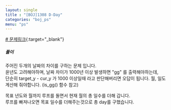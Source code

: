 ```yaml
---
layout: single
title : "[BOJ]1308 D-Day"
categories: "boj_ps"
menu: "ps"
---  
```

  
  
[# 문제링크](https://www.acmicpc.net/problem/1308){:target="_blank"}

##### 풀이 
주어진 두개의 날짜의 차이를 구하는 문제 입니다.   
윤년도 고려해야하며, 날짜 차이가 1000년 이상 발생하면 "gg" 를 출력해야하는데,  
단순히 target_y - cur_y 가 1000 이상일때 라고 판단해버리면 오답이 됩니다. 월, 일도 계산해 줘야합니다. (is_gg() 함수 참고)  

목표 년도와 월까지 루프를 돌면서 현재 월의 총 일수를 더해 갑니다.  
루프를 빠져나오면 목표 일수를 더해주는것으로 총 day를 구했습니다.  

<script src="https://gist.github.com/eyou-note/f6116d676805fcba576f972f4fc83509.js"></script>
